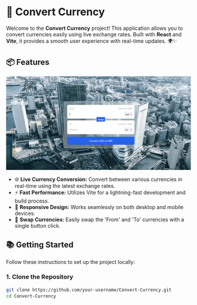 # 💱 Convert Currency

Welcome to the **Convert Currency** project! This application allows you to convert currencies easily using live exchange rates. Built with **React** and **Vite**, it provides a smooth user experience with real-time updates. 🌍✨

## 📦 Features

<img src="img.jpg" />

- 🌐 **Live Currency Conversion:** Convert between various currencies in real-time using the latest exchange rates.
- ⚡ **Fast Performance:** Utilizes Vite for a lightning-fast development and build process.
- 📱 **Responsive Design:** Works seamlessly on both desktop and mobile devices.
- 🔄 **Swap Currencies:** Easily swap the 'From' and 'To' currencies with a single button click.

## 📚 Getting Started

Follow these instructions to set up the project locally:

### 1. Clone the Repository

```bash
git clone https://github.com/your-username/Convert-Currency.git
cd Convert-Currency
